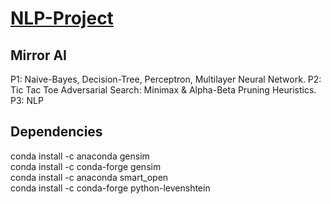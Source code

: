 # [NLP-Project](https://github.com/RegeleViteaz/Comp472-A3)

## Mirror AI

P1: Naive-Bayes, Decision-Tree, Perceptron, Multilayer Neural Network.
P2: Tic Tac Toe Adversarial Search: Minimax & Alpha-Beta Pruning Heuristics.
P3: NLP

## Dependencies
conda install -c anaconda gensim
</br>
conda install -c conda-forge gensim
<br>
conda install -c anaconda smart_open
</br>
conda install -c conda-forge python-levenshtein
